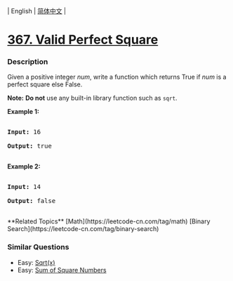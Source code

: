 | English | [简体中文](README.md) |

# [367. Valid Perfect Square](https://leetcode-cn.com/problems/valid-perfect-square)
 ### Description
<p>Given a positive integer <i>num</i>, write a function which returns True if <i>num</i> is a perfect square else False.</p>

<p><b>Note:</b> <b>Do not</b> use any built-in library function such as <code>sqrt</code>.</p>

<p><strong>Example 1:</strong></p>

<div>
<pre>
<strong>Input: </strong><span id="example-input-1-1">16</span>
<strong>Output: </strong><span id="example-output-1">true</span>
</pre>

<div>
<p><strong>Example 2:</strong></p>

<pre>
<strong>Input: </strong><span id="example-input-2-1">14</span>
<strong>Output: </strong><span id="example-output-2">false</span>
</pre>
</div>
</div>
**Related Topics**  [Math](https://leetcode-cn.com/tag/math) [Binary Search](https://leetcode-cn.com/tag/binary-search) 

### Similar Questions
 - Easy:	[Sqrt(x)](https://leetcode-cn.com/problems/sqrtx) 
 - Easy:	[Sum of Square Numbers](https://leetcode-cn.com/problems/sum-of-square-numbers) 
